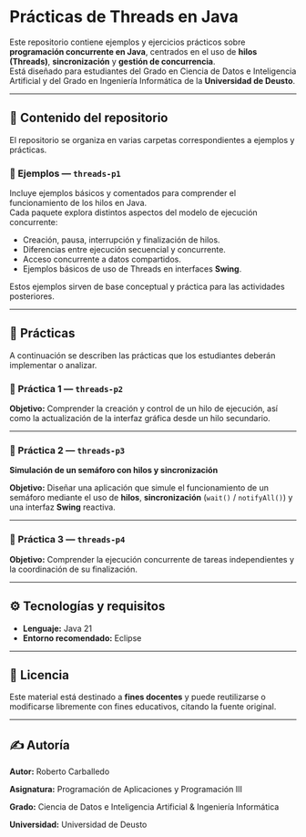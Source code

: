 # Prácticas de Threads en Java

Este repositorio contiene ejemplos y ejercicios prácticos sobre **programación concurrente en Java**, centrados en el uso de **hilos (Threads)**, **sincronización** y **gestión de concurrencia**.  
Está diseñado para estudiantes del Grado en Ciencia de Datos e Inteligencia Artificial y del Grado en Ingeniería Informática de la **Universidad de Deusto**.

---

## 📁 Contenido del repositorio

El repositorio se organiza en varias carpetas correspondientes a ejemplos y prácticas.

### 🧩 Ejemplos — `threads-p1`

Incluye ejemplos básicos y comentados para comprender el funcionamiento de los hilos en Java.  
Cada paquete explora distintos aspectos del modelo de ejecución concurrente:

- Creación, pausa, interrupción y finalización de hilos.
- Diferencias entre ejecución secuencial y concurrente.
- Acceso concurrente a datos compartidos.
- Ejemplos básicos de uso de Threads en interfaces **Swing**.

Estos ejemplos sirven de base conceptual y práctica para las actividades posteriores.

---

## 🧠 Prácticas

A continuación se describen las prácticas que los estudiantes deberán implementar o analizar.

### 🧮 Práctica 1 — `threads-p2`

**Objetivo:** Comprender la creación y control de un hilo de ejecución, así como la actualización de la interfaz gráfica desde un hilo secundario.

---

### 🚦 Práctica 2 — `threads-p3`  
**Simulación de un semáforo con hilos y sincronización**

**Objetivo:** Diseñar una aplicación que simule el funcionamiento de un semáforo mediante el uso de **hilos**, **sincronización** (`wait()` / `notifyAll()`) y una interfaz **Swing** reactiva.

---

### 📂 Práctica 3 — `threads-p4`

**Objetivo:** Comprender la ejecución concurrente de tareas independientes y la coordinación de su finalización.

---

## ⚙️ Tecnologías y requisitos

- **Lenguaje:** Java 21
- **Entorno recomendado:** Eclipse  

---

## 🧾 Licencia

Este material está destinado a **fines docentes** y puede reutilizarse o modificarse libremente con fines educativos, citando la fuente original.

---

## ✍️ Autoría

**Autor:** Roberto Carballedo

**Asignatura:** Programación de Aplicaciones y Programación III

**Grado:** Ciencia de Datos e Inteligencia Artificial & Ingeniería Informática

**Universidad:** Universidad de Deusto

